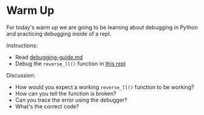 # Warm Up

For today's warm up we are going to be learning about debugging in Python and practicing debugging inside of a repl.

Instructions:

- Read [debugging-guide.md](./debugging-guide.md)
- Debug the `reverse_ll()` function in [this repl](https://replit.com/@AdamOwada/Python-Warm-Up-Class-39#)

Discussion:

- How would you expect a working `reverse_ll()` function to be working?
- How can you tell the function is broken?
- Can you trace the error using the debugger?
- What's the correct code?
